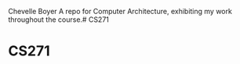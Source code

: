 Chevelle Boyer
A repo for Computer Architecture, exhibiting my work throughout the course.# CS271
# CS271

